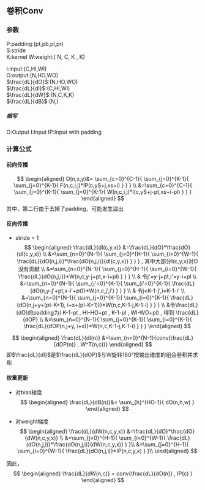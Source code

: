 
<script type="text/x-mathjax-config">
  MathJax.Hub.Config({
    tex2jax: {
      inlineMath: [ ['$','$'], ["\\(","\\)"] ],
      processEscapes: true
    }
  });
</script>

<script src="https://cdn.mathjax.org/mathjax/latest/MathJax.js?config=TeX-AMS-MML_HTMLorMML" type="text/javascript"></script>



## 卷积Conv

### 参数

P:padding:(pt,pb,pl,pr) \
S:stride \
K:kernel
W:weight:( N, C, K , K)

I:input:(C,HI,WI) \
O:output:(N,HO,WO) \
$\frac{dL}{dO}$:(N,HO,WO) \
$\frac{dL}{dI}$:(C,HI,WI) \
$\frac{dL}{dW}$:(N,C,K,K) \
$\frac{dL}{dB}$:(N,) 


##### 缩写
O:Output I:Input IP:Input with padding

### 计算公式

#### 前向传播

$$
\begin{aligned}
O(n,x,y)&=
  \sum_{c=0}^{C-1}{
      \sum_{j=0}^{K-1}{
        \sum_{j=0}^{K-1}{
          F(n,c,i,j)*IP(c,yS+j,xs+i)
        }
    }
  } \\
  &=\sum_{c=0}^{C-1}{
    \sum_{j=0}^{K-1}{
      \sum_{j=0}^{K-1}{
        W(n,c,i,j)*I(c,yS+j-pt,xs+i-pl)
      }
    }
  }
\end{aligned}
$$
其中，第二行由于去掉了padding，可能发生溢出

#### 反向传播

* stride = 1
$$
\begin{aligned}
  \frac{dL}{dI(c,y,x)}
    &=\frac{dL}{dO}*\frac{dO}{dI(c,y,x)} \\
    &=\sum_{n=0}^{N-1}{
      \sum_{j=0}^{H-1}{
        \sum_{i=0}^{W-1}{
          \frac{dL}{dO(n,j,i)}*\frac{dO(n,j,i)}{dI(c,y,x)}
        }
      }
    } , 其中大部分I(c,y,x)对O没有贡献 \\
    &=\sum_{n=0}^{N-1}{
      \sum_{j=0}^{H-1}{
        \sum_{i=0}^{W-1}{
          \frac{dL}{dO(n,j,i)}*W(n,c,y-j+pt,x-i+pl)
        }
      }
    } \\
    &  令j'=y-j+pt,i'=y-i+pl \\
    &=\sum_{n=0}^{N-1}{
      \sum_{j'=0}^{K-1}{
        \sum_{i'=0}^{K-1}{
          \frac{dL}{dO(n,y-j'+pt,x-i'+pt)}*W(n,c,j',i')
        }
      } 
    } \\
    & 令j=K-1-j',i=K-1-i' \\
    &=\sum_{n=0}^{N-1}{
      \sum_{j=0}^{K-1}{
        \sum_{i=0}^{K-1}{
          \frac{dL}{dO(n,j+y+(pt-K+1), i+x+(pl-K+1))}*W(n,c,K-1-j,K-1-i)
        }
      }
    } \\
    &令\frac{dL}{dO}的padding为( K-1-pt , HI-HO+pt , K-1-pl , WI-WO+pl) , 得到 \frac{dL}{dOP} \\
    &=\sum_{n=0}^{N-1}{
      \sum_{j=0}^{K-1}{
        \sum_{i=0}^{K-1}{
          \frac{dL}{dOP(n,j+y, i+x)}*W(n,c,K-1-j,K-1-i)
        }
      }
    }
\end{aligned}
$$

$$
\begin{aligned}
  \frac{dL}{dI(n)}
  &=\sum_{n=0}^{N-1}{conv(\frac{dL}{dOP(n)} , W^T(n,c))}
\end{aligned}
$$
即$\frac{dL}{dI}$是$\frac{dL}{dOP}$与W旋转180°按输出维度的组合卷积并求和

#### 权重更新


* 对bias梯度
$$
\begin{aligned}
\frac{dL}{dB(n)}&=
    \sum_{h}^{HO-1}{
        dO(n,h,w)
    }
\end{aligned}
$$

* 对weight梯度
$$
\begin{aligned}
\frac{dL}{dW(n,c,y,x)}
&=\frac{dL}{dO}*\frac{dO}{dW(n,c,y,x)} \\
&=\sum_{j=0}^{H-1}{
  \sum_{i=0}^{W-1}{
    \frac{dL}{dO(n,j,i)}*\frac{dO(n,j,i)}{dW(n,c,y,x)}
  }
}\\
&=\sum_{j=0}^{H-1}{
  \sum_{i=0}^{W-1}{
    \frac{dL}{dO(n,j,i)}*IP(n,c,y,x)
  }
}\\
\end{aligned}
$$

因此，
$$
\begin{aligned}
\frac{dL}{dW(n,c)} = conv(\frac{dL}{dO(n)} , IP(c) )
\end{aligned}
$$


